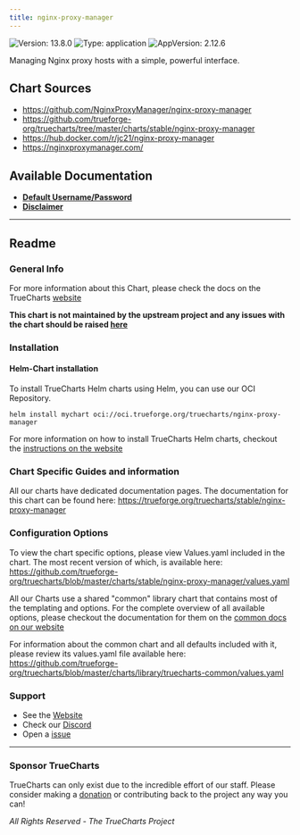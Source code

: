 ```yaml
---
title: nginx-proxy-manager
---
```


![Version: 13.8.0](https://img.shields.io/badge/Version-13.8.0-informational?style=flat-square) ![Type: application](https://img.shields.io/badge/Type-application-informational?style=flat-square) ![AppVersion: 2.12.6](https://img.shields.io/badge/AppVersion-2.12.6-informational?style=flat-square)

Managing Nginx proxy hosts with a simple, powerful interface.

## Chart Sources

- https://github.com/NginxProxyManager/nginx-proxy-manager
- https://github.com/trueforge-org/truecharts/tree/master/charts/stable/nginx-proxy-manager
- https://hub.docker.com/r/jc21/nginx-proxy-manager
- https://nginxproxymanager.com/

## Available Documentation

- [**Default Username/Password**](./credentials)
- [**Disclaimer**](./disclaimer)


---

## Readme


### General Info

For more information about this Chart, please check the docs on the TrueCharts [website](https://trueforge.org/truecharts/stable/nginx-proxy-manager)

**This chart is not maintained by the upstream project and any issues with the chart should be raised [here](https://github.com/trueforge-org/truecharts/issues/new/choose)**

### Installation

#### Helm-Chart installation

To install TrueCharts Helm charts using Helm, you can use our OCI Repository.

`helm install mychart oci://oci.trueforge.org/truecharts/nginx-proxy-manager`

For more information on how to install TrueCharts Helm charts, checkout the [instructions on the website](https://trueforge.org/guides/)

### Chart Specific Guides and information

All our charts have dedicated documentation pages.
The documentation for this chart can be found here:
https://trueforge.org/truecharts/stable/nginx-proxy-manager

### Configuration Options

To view the chart specific options, please view Values.yaml included in the chart.
The most recent version of which, is available here: https://github.com/trueforge-org/truecharts/blob/master/charts/stable/nginx-proxy-manager/values.yaml

All our Charts use a shared "common" library chart that contains most of the templating and options.
For the complete overview of all available options, please checkout the documentation for them on the [common docs on our website](https://trueforge.org/truecharts-common/)

For information about the common chart and all defaults included with it, please review its values.yaml file available here: https://github.com/trueforge-org/truecharts/blob/master/charts/library/truecharts-common/values.yaml

### Support

- See the [Website](https://truecharts.org)
- Check our [Discord](https://discord.gg/tVsPTHWTtr)
- Open a [issue](https://github.com/trueforge-org/truecharts/issues/new/choose)

---

### Sponsor TrueCharts

TrueCharts can only exist due to the incredible effort of our staff.
Please consider making a [donation](https://trueforge.org/general/sponsor/) or contributing back to the project any way you can!

_All Rights Reserved - The TrueCharts Project_
